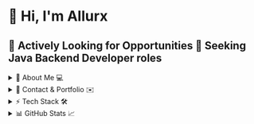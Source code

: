 # 👋 Hi, I'm Allurx

## 💼 Actively Looking for Opportunities 🚀 Seeking Java Backend Developer roles

<details>
<summary>🌌 About Me 💻 </summary>
  
- Building **clean, efficient, high-performance Java applications**  
- Passionate about **backend systems & modular frameworks**  
- Data-driven solutions & analytics enthusiast  
- Frontend (JavaScript) is a hobby

</details>

<details>
<summary>🔗 Contact & Portfolio ✉️ </summary>
  
- **📧 Email**: allurx.zyc@gmail.com  
- **🌐 Portfolio**: [https://allurx.io](https://allurx.io)  
- **🔍 Explore my repositories and reach out if you want to discuss Java projects or job opportunities!**

</details>

<details>
<summary>⚡ Tech Stack 🛠️ </summary>

- **Languages:** Java | SQL | JavaScript (hobby)  
- **Frameworks:** Spring Boot | Maven | MyBatis  
- **Databases:** MySQL | Redis  
- **Tools & DevOps:** Git | Docker | IntelliJ IDEA | Visual Studio Code

</details>

<details>
<summary>📊 GitHub Stats 📈 </summary>
<br>
  
![GitHub Stats](https://github-readme-stats.vercel.app/api?username=allurx&show_icons=true&theme=radical&count_private=true)
![Top Languages](https://github-readme-stats.vercel.app/api/top-langs/?username=allurx&layout=compact&theme=radical)

</details>
